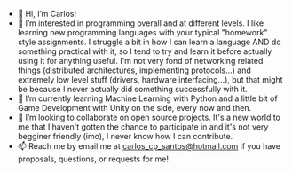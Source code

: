 - 👋 Hi, I’m Carlos!
- 👀 I’m interested in programming overall and at different levels. I like learning new programming languages with your typical "homework" style assignments. I struggle a bit in how I can learn a language AND do something practical with it, so I tend to try and learn it before actually using it for anything useful. I'm not very fond of networking related things (distributed architectures, implementing protocols...) and extremely low level stuff (drivers, hardware interfacing...), but that might be because I never actually did something successfully with it.
- 🌱 I’m currently learning Machine Learning with Python and a little bit of Game Development with Unity on the side, every now and then.
- 💞️ I’m looking to collaborate on open source projects. It's a new world to me that I haven't gotten the chance to participate in and it's not very begginer friendly (imo), I never know how I can contribute.
- 📫 Reach me by email me at carlos_cp_santos@hotmail.com if you have proposals, questions, or requests for me!
